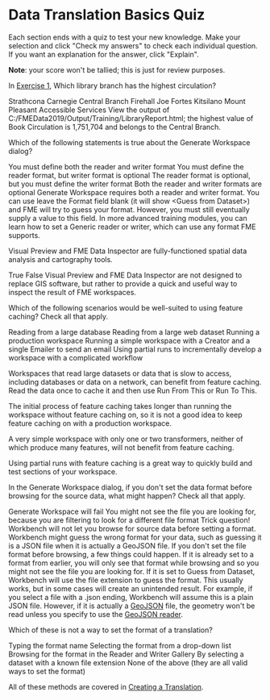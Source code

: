 # Data Translation Basics Quiz

Each section ends with a quiz to test your new knowledge. Make your selection and click "Check my answers" to check each individual question. If you want an explanation for the answer, click "Explain".

**Note**: your score won't be tallied; this is just for review purposes.

<quiz name="">
  <question>
    <p>
      In <a href="./1.Exercise1.html">Exercise 1</a>, Which library branch has the highest circulation?
    </p>
    <answer>Strathcona</answer>
    <answer>Carnegie</answer>
    <answer correct>Central Branch</answer>
    <answer>Firehall</answer>
    <answer>Joe Fortes</answer>
    <answer>Kitsilano</answer>
    <answer>Mount Pleasant</answer>
    <answer>Accessible Services</answer>
    <explanation>View the output of C:/FMEData2019/Output/Training/LibraryReport.html; the highest value of Book Circulation is 1,751,704 and belongs to the Central Branch.</explanation>
  </question>
  <question>
    <p>
      Which of the following statements is true about the Generate Workspace dialog?
    </p>
    <answer correct>You must define both the reader and writer format</answer>
    <answer>You must define the reader format, but writer format is optional</answer>
    <answer>The reader format is optional, but you must define the writer format</answer>
    <answer>Both the reader and writer formats are optional</answer>
    <explanation>Generate Workspace requires both a reader and writer format. You can use leave the Format field blank (it will show &lt;Guess from Dataset&gt;) and FME will try to guess your format. However, you must still eventually supply a value to this field. In more advanced training modules, you can learn how to set a Generic reader or writer, which can use any format FME supports.</explanation>
  </question>
  <question>
    <p>
      Visual Preview and FME Data Inspector are fully-functioned spatial data analysis and cartography tools.
    </p>
    <answer>True</answer>
    <answer correct>False</answer>
    <explanation>Visual Preview and FME Data Inspector are not designed to replace GIS software, but rather to provide a quick and useful way to inspect the result of FME workspaces.</explanation>
  </question>
  <question multiple>
    <p>
      Which of the following scenarios would be well-suited to using feature caching? Check all that apply.
    </p>
    <answer correct>Reading from a large database</answer>
    <answer correct>Reading from a large web dataset</answer>
    <answer>Running a production workspace</answer>
    <answer>Running a simple workspace with a Creator and a single Emailer to send an email</answer>
    <answer correct>Using partial runs to incrementally develop a workspace with a complicated workflow</answer>
    <explanation>
      <p>
        Workspaces that read large datasets or data that is slow to access, including databases or data on a network, can benefit from feature caching. Read the data once to cache it and then use Run From This or Run To This.
      </p>
      <p>
        The initial process of feature caching takes longer than running the workspace without feature caching on, so it is not a good idea to keep feature caching on with a production workspace.
      </p>
      <p>
        A very simple workspace with only one or two transformers, neither of which produce many features, will not benefit from feature caching.
      </p>
      <p>
        Using partial runs with feature caching is a great way to quickly build and test sections of your workspace.
      </p>
    </explanation>
  </question>
  <question multiple>
    <p>
      In the Generate Workspace dialog, if you don't set the data format before browsing for the source data, what might happen? Check all that apply.
    </p>
    <answer>Generate Workspace will fail</answer>
    <answer correct>You might not see the file you are looking for, because you are filtering to look for a different file format</answer>
    <answer>Trick question! Workbench will not let you browse for source data before setting a format.</answer>
    <answer correct>Workbench might guess the wrong format for your data, such as guessing it is a JSON file when it is actually a GeoJSON file.</answer>
    <explanation>
        If you don't set the file format before browsing, a few things could happen. If it is already set to a format from earlier, you will only see that format while browsing and so you might not see the file you are looking for. If it is set to Guess from Dataset, Workbench will use the file extension to guess the format. This usually works, but in some cases will create an unintended result. For example, if you select a file with a .json ending, Workbench will assume this is a plain JSON file. However, if it is actually a <a href="https://en.wikipedia.org/wiki/GeoJSON">GeoJSON</a> file, the geometry won't be read unless you specify to use the <a href="https://docs.safe.com/fme/html/FME_Desktop_Documentation/FME_ReadersWriters/geojson/geojson.htm">GeoJSON reader</a>.
    </explanation>
  </question>
  <question>
    <p>
      Which of these is not a way to set the format of a translation?
    </p>
    <answer>Typing the format name</answer>
    <answer>Selecting the format from a drop-down list</answer>
    <answer>Browsing for the format in the Reader and Writer Gallery</answer>
    <answer>By selecting a dataset with a known file extension</answer>
    <answer>None of the above (they are all valid ways to set the format)</answer>
    <explanation>
      <p>
        All of these methods are covered in <a href="./1.05.CreatingATranslation.html">Creating a Translation</a>.
      </p>
    </explanation>
  </question>
</quiz>
